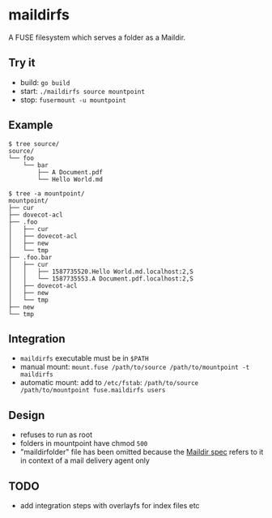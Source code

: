 # maildirfs

A FUSE filesystem which serves a folder as a Maildir.

## Try it

* build: `go build`
* start: `./maildirfs source mountpoint`
* stop: `fusermount -u mountpoint`

## Example

```
$ tree source/
source/
└── foo
    └── bar
        ├── A Document.pdf
        └── Hello World.md

$ tree -a mountpoint/
mountpoint/
├── cur
├── dovecot-acl
├── .foo
│   ├── cur
│   ├── dovecot-acl
│   ├── new
│   └── tmp
├── .foo.bar
│   ├── cur
│   │   ├── 1587735520.Hello World.md.localhost:2,S
│   │   └── 1587735553.A Document.pdf.localhost:2,S
│   ├── dovecot-acl
│   ├── new
│   └── tmp
├── new
└── tmp
```

## Integration

* `maildirfs` executable must be in `$PATH`
* manual mount: `mount.fuse /path/to/source /path/to/mountpoint -t maildirfs`
* automatic mount: add to `/etc/fstab`: `/path/to/source /path/to/mountpoint fuse.maildirfs users`

## Design

* refuses to run as root
* folders in mountpoint have chmod `500`
* "maildirfolder" file has been omitted because the [Maildir spec](http://www.courier-mta.org/maildir.html) refers to it in context of a mail delivery agent only

## TODO

* add integration steps with overlayfs for index files etc
